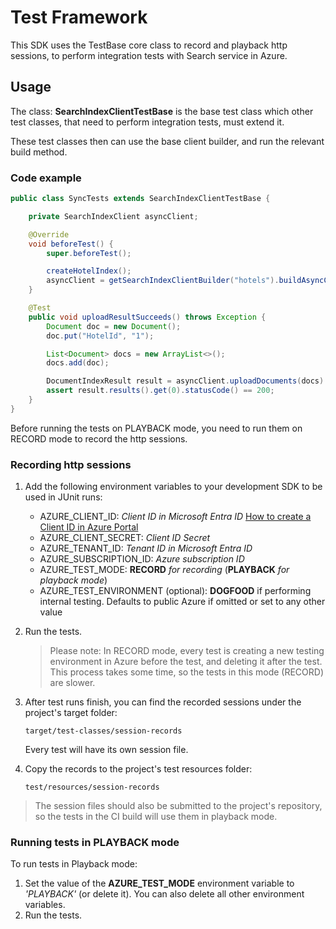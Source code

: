 # Test Framework

This SDK uses the TestBase core class to record and playback http sessions, to perform integration tests with Search service in Azure.

## Usage

The class: **SearchIndexClientTestBase** is the base test class which other test classes, that need to perform integration tests, must extend it.

These test classes then can use the base client builder, and run the relevant build method.

### Code example

```java
public class SyncTests extends SearchIndexClientTestBase {

    private SearchIndexClient asyncClient;

    @Override
    void beforeTest() {
        super.beforeTest();

        createHotelIndex();
        asyncClient = getSearchIndexClientBuilder("hotels").buildAsyncClient();
    }

    @Test
    public void uploadResultSucceeds() throws Exception {
        Document doc = new Document();
        doc.put("HotelId", "1");

        List<Document> docs = new ArrayList<>();
        docs.add(doc);

        DocumentIndexResult result = asyncClient.uploadDocuments(docs).block();
        assert result.results().get(0).statusCode() == 200;
    }
}
```

Before running the tests on PLAYBACK mode, you need to run them on RECORD mode to record the http sessions.

### Recording http sessions

1. Add the following environment variables to your development SDK to be used in JUnit runs:
    * AZURE_CLIENT_ID: *Client ID in Microsoft Entra ID*
    [How to create a Client ID in Azure Portal](https://learn.microsoft.com/azure/active-directory/develop/quickstart-register-app)
    * AZURE_CLIENT_SECRET: *Client ID Secret*
    * AZURE_TENANT_ID: *Tenant ID in Microsoft Entra ID*
    * AZURE_SUBSCRIPTION_ID: *Azure subscription ID*
    * AZURE_TEST_MODE: **RECORD** *for recording* (**PLAYBACK** *for playback mode*)
    * AZURE_TEST_ENVIRONMENT (optional): **DOGFOOD** if performing internal testing. Defaults to public Azure if omitted or set to any other value  

2. Run the tests.

    > Please note: In RECORD mode, every test is creating a new testing environment in Azure before the test, and deleting it after the test. This process takes some time, so the tests in this mode (RECORD) are slower.

3. After test runs finish, you can find the recorded sessions under the project's target folder:

    `target/test-classes/session-records`

    Every test will have its own session file.

4. Copy the records to the project's test resources folder:

    `test/resources/session-records`

> The session files should also be submitted to the project's repository, so the tests in the CI build will use them in playback mode.

### Running tests in PLAYBACK mode

To run tests in Playback mode:

1. Set the value of the **AZURE_TEST_MODE** environment variable to *'PLAYBACK'* (or delete it). You can also delete all other environment variables.
2. Run the tests.
